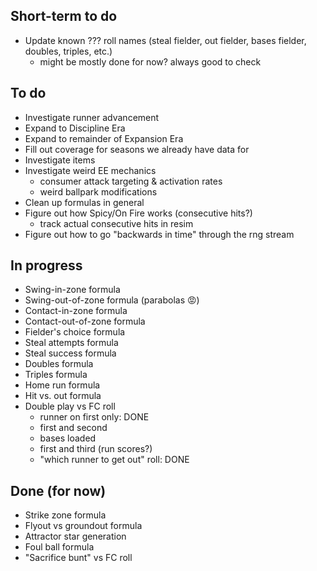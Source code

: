 ## Short-term to do
- Update known ??? roll names (steal fielder, out fielder, bases fielder, doubles, triples, etc.)
    - might be mostly done for now? always good to check

## To do
- Investigate runner advancement
- Expand to Discipline Era
- Expand to remainder of Expansion Era
- Fill out coverage for seasons we already have data for
- Investigate items
- Investigate weird EE mechanics
  - consumer attack targeting & activation rates
  - weird ballpark modifications
- Clean up formulas in general
- Figure out how Spicy/On Fire works (consecutive hits?)
  - track actual consecutive hits in resim
- Figure out how to go "backwards in time" through the rng stream

## In progress
- Swing-in-zone formula
- Swing-out-of-zone formula (parabolas 😡)
- Contact-in-zone formula
- Contact-out-of-zone formula
- Fielder's choice formula
- Steal attempts formula
- Steal success formula
- Doubles formula
- Triples formula
- Home run formula
- Hit vs. out formula
- Double play vs FC roll
  - runner on first only: DONE
  - first and second
  - bases loaded
  - first and third (run scores?)
  - "which runner to get out" roll: DONE

## Done (for now)
- Strike zone formula
- Flyout vs groundout formula
- Attractor star generation
- Foul ball formula
- "Sacrifice bunt" vs FC roll

